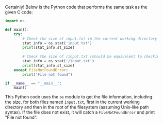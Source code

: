  Certainly! Below is the Python code that performs the same task as the given C code:

```python
import os

def main():
    try:
        # Check the size of input.txt in the current working directory
        stat_info = os.stat('input.txt')
        print(stat_info.st_size)
        
        # Check the size of /input.txt (should be equivalent to checking '/input.txt' on Unix-like systems)
        stat_info = os.stat('/input.txt')
        print(stat_info.st_size)
    except FileNotFoundError:
        print("File not found")

if __name__ == "__main__":
    main()
```

This Python code uses the `os` module to get the file information, including the size, for both files named `input.txt`, first in the current working directory and then in the root of the filesystem (assuming Unix-like path syntax). If the file does not exist, it will catch a `FileNotFoundError` and print "File not found".
